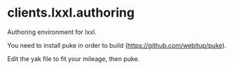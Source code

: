 clients.lxxl.authoring
======================

Authoring environment for lxxl.

You need to install puke in order to build (https://github.com/webitup/puke).

Edit the yak file to fit your mileage, then puke.